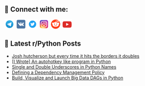 ## 🔎 Connect with me:
[<img src="https://github.com/bullbesh/bullbesh/blob/main/images/Telegram.png" width="32" height="32" />](https://t.me/bullbesh)
[<img src="https://github.com/bullbesh/bullbesh/blob/main/images/VK.png" width="32" height="32" />](https://vk.com/bullbesh)
[<img src="https://github.com/bullbesh/bullbesh/blob/main/images/Twitter.png" width="32" height="32" />](https://twitter.com/bullbesh1)
[<img src="https://github.com/bullbesh/bullbesh/blob/main/images/Instagram.png" width="32" height="32" />](https://www.instagram.com/bullbesh)
[<img src="https://github.com/bullbesh/bullbesh/blob/main/images/Reddit.png" width="32" height="32" />](https://www.reddit.com/user/bullbesh)
[<img src="https://github.com/bullbesh/bullbesh/blob/main/images/YouTube.png" width="32" height="32" />](https://www.youtube.com/channel/UCtfjRs6uzgq5mfm8S06WTcg)

## 📕 Latest r/Python Posts
<!-- BLOG-POST-LIST:START -->
- [Josh hutcherson but every time it hits the borders it doubles](https://www.reddit.com/r/Python/comments/187pzcc/josh_hutcherson_but_every_time_it_hits_the/)
- [[I Wrote] An autohotkey like program in Python](https://www.reddit.com/r/Python/comments/187pqm3/i_wrote_an_autohotkey_like_program_in_python/)
- [Single and Double Underscores in Python Names](https://www.reddit.com/r/Python/comments/187nvx3/single_and_double_underscores_in_python_names/)
- [Defining a Dependency Management Policy](https://www.reddit.com/r/Python/comments/187nrdq/defining_a_dependency_management_policy/)
- [Build, Visualize and Launch Big Data DAGs in Python](https://www.reddit.com/r/Python/comments/187m1g6/build_visualize_and_launch_big_data_dags_in_python/)
<!-- BLOG-POST-LIST:END -->

